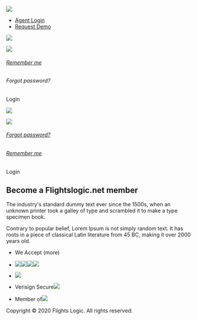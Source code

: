 [![](https://travel-static-files.s3.amazonaws.com/flightslogic/b2b/images/logo.png)](https://flightslogic.net/index.php)

- [Agent Login](https://flightslogic.net/index.php/agents/login#home)
- [Request Demo](https://flightslogic.net/index.php/agents/login#request_a_demo)

![](https://travel-static-files.s3.amazonaws.com/flightslogic/b2b/images/user.png)

![](https://travel-static-files.s3.amazonaws.com/flightslogic/b2b/images/world.png)

###### [Remember me](https://flightslogic.net/index.php/agents/login\#)

###### Forgot password?

Login

![](https://travel-static-files.s3.amazonaws.com/flightslogic/b2b/images/user.png)

![](https://travel-static-files.s3.amazonaws.com/flightslogic/b2b/images/padlock.png)

###### [Forgot password?](https://flightslogic.net/index.php/agents/login\#forgot_pass)

###### [Remember me](https://flightslogic.net/index.php/agents/login\#)

Login

## Become a Flightslogic.net member

The industry's standard dummy text ever since the 1500s, when an unknown printer took a galley of type and scrambled it to make a type specimen book.

Contrary to popular belief, Lorem Ipsum is not simply random text. It has roots in a piece of classical Latin literature from 45 BC, making it over 2000 years old.

- We Accept (more)
- ![](https://travel-static-files.s3.amazonaws.com/flightslogic/images/visa.png)![](https://travel-static-files.s3.amazonaws.com/flightslogic/images/master.png)![](https://travel-static-files.s3.amazonaws.com/flightslogic/images/american.png)![](https://travel-static-files.s3.amazonaws.com/flightslogic/images/rupay.png)

- ![](https://travel-static-files.s3.amazonaws.com/flightslogic/images/reviews_ratings.png)
- Verisign Secure![](https://travel-static-files.s3.amazonaws.com/flightslogic/images/verisign.png)
- Member of![](https://travel-static-files.s3.amazonaws.com/flightslogic/images/iata.png)

Copyright © 2020 Flights Logic. All rights reserved.